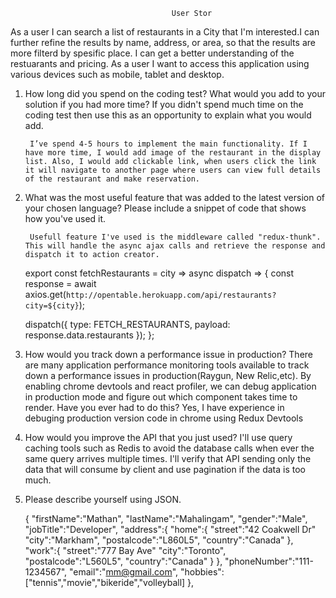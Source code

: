     									User Stor

As a user I can search a list of restaurants in a City that I'm interested.I can further refine the results by name, address, or area, so that the results are more filterd by spesific place.
I can get a better understanding of the restuarants and pricing. As a user I want to access this application using various devices such as mobile, tablet and desktop.

1.  How long did you spend on the coding test? What would you add to your solution if you had more time? If you didn't spend much time on the coding test then use this as an opportunity to explain what you would add.

         I’ve spend 4-5 hours to implement the main functionality. If I have more time, I would add image of the restaurant in the display list. Also, I would add clickable link, when users click the link it will navigate to another page where users can view full details of the restaurant and make reservation.

2.  What was the most useful feature that was added to the latest version of your chosen language? Please include a snippet of code that shows how you've used it.

         Usefull feature I've used is the middleware called "redux-thunk". This will handle the async ajax calls and retrieve the response and dispatch it to action creator.

    export const fetchRestaurants = city => async dispatch => {
    const response = await axios.get(`http://opentable.herokuapp.com/api/restaurants?city=${city}`);

    dispatch({ type: FETCH_RESTAURANTS, payload: response.data.restaurants });
    };

3) How would you track down a performance issue in production?
   There are many application performance monitoring tools available to track down a performance issues in production(Raygun, New Relic,etc).
   By enabling chrome devtools and react profiler, we can debug application in production mode and figure out which component takes time to render.
   Have you ever had to do this?
   Yes, I have experience in debuging production version code in chrome using Redux Devtools

4. How would you improve the API that you just used?
   I'll use query caching tools such as Redis to avoid the database calls when ever the same query arrives multiple times.
   I'll verify that API sending only the data that will consume by client and use pagination if the data is too much.

5)  Please describe yourself using JSON.

    {
    "firstName":"Mathan",
    "lastName":"Mahalingam",
    "gender":"Male",
    "jobTitle":"Developer",
    "address":{
    "home":{
    "street":"42 Coakwell Dr"
    "city":"Markham",
    "postalcode":"L860L5",
    "country":"Canada"
    },
    "work":{
    "street":"777 Bay Ave"
    "city":"Toronto",
    "postalcode":"L560L5",
    "country":"Canada"
    }
    },
    "phoneNumber":"111-1234567",
    "email":"mm@gmail.com",
    "hobbies":["tennis","movie","bikeride","volleyball]
    },

